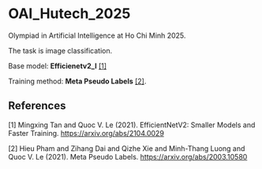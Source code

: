# OAI_Hutech_2025

Olympiad in Artificial Intelligence at Ho Chi Minh 2025. 

The task is image classification.

Base model: **Efficienetv2_l** [[1]](#1)

Training method: **Meta Pseudo Labels** [[2]](#2).


## References

<a id="1">[1]</a> Mingxing Tan and Quoc V. Le (2021).
EfficientNetV2: Smaller Models and Faster Training.
https://arxiv.org/abs/2104.0029


<a id="2">[2]</a> Hieu Pham and Zihang Dai and Qizhe Xie and Minh-Thang Luong and Quoc V. Le (2021).
Meta Pseudo Labels.
https://arxiv.org/abs/2003.10580